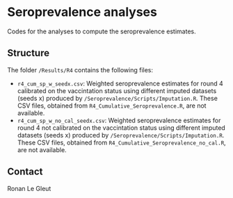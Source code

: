 # Seroprevalence analyses

Codes for the analyses to compute the seroprevalence estimates. 

## Structure

The folder `/Results/R4` contains the following files:

* `r4_cum_sp_w_seedx.csv`: Weighted seroprevalence estimates for round 4 calibrated on the vaccintation status using different imputed datasets (seeds x) produced by `/Seroprevalence/Scripts/Imputation.R`. These CSV files, obtained from `R4_Cumulative_Seroprevalence.R`, are not available.
* `r4_cum_sp_w_no_cal_seedx.csv`: Weighted seroprevalence estimates for round 4 not calibrated on the vaccintation status using different imputed datasets (seeds x) produced by `/Seroprevalence/Scripts/Imputation.R`. These CSV files, obtained from `R4_Cumulative_Seroprevalence_no_cal.R`, are not available. 


## Contact

Ronan Le Gleut


